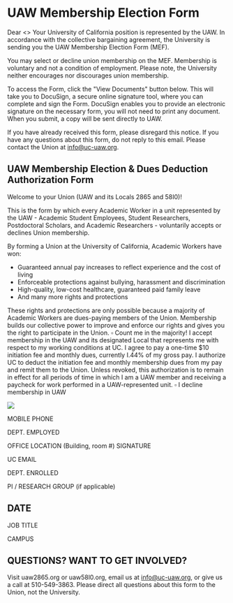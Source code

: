 # UAW Membership Election Form 

Dear <<Name>>
Your University of California position is represented by the UAW. In accordance with the collective bargaining agreement, the University is sending you the UAW Membership Election Form (MEF).

You may select or decline union membership on the MEF. Membership is voluntary and not a condition of employment. Please note, the University neither encourages nor discourages union membership.

To access the Form, click the "View Documents" button below. This will take you to DocuSign, a secure online signature tool, where you can complete and sign the Form. DocuSign enables you to provide an electronic signature on the necessary form, you will not need to print any document. When you submit, a copy will be sent directly to UAW.

If you have already received this form, please disregard this notice.
If you have any questions about this form, do not reply to this email. Please contact the Union at info@uc-uaw.org.

## UAW Membership Election & Dues Deduction Authorization Form

Welcome to your Union (UAW and its Locals 2865 and 58I0)!

This is the form by which every Academic Worker in a unit represented by the UAW - Academic Student Employees, Student Researchers, Postdoctoral Scholars, and Academic Researchers - voluntarily accepts or declines Union membership.

By forming a Union at the University of California, Academic Workers have won:

- Guaranteed annual pay increases to reflect experience and the cost of living
- Enforceable protections against bullying, harassment and discrimination
- High-quality, low-cost healthcare, guaranteed paid family leave
- And many more rights and protections

These rights and protections are only possible because a majority of Academic Workers are dues-paying members of the Union. Membership builds our collective power to improve and enforce our rights and gives you the right to participate in the Union.
$\square$
Count me in the majority! I accept membership in the UAW and its designated Local that represents me with respect to my working conditions at UC. I agree to pay a one-time $\$ 10$ initiation fee and monthly dues, currently I.44\% of my gross pay. I authorize UC to deduct the initiation fee and monthly membership dues from my pay and remit them to the Union. Unless revoked, this authorization is to remain in effect for all periods of time in which I am a UAW member and receiving a paycheck for work performed in a UAW-represented unit. $\square$
I decline membership in UAW

![](https://cdn.mathpix.com/cropped/2024_09_28_cbdc30ec28f598e9bebbg-2.jpg?height=63&width=317&top_left_y=1922&top_left_x=87)

MOBILE PHONE

DEPT. EMPLOYED

OFFICE LOCATION (Building, room \#)
SIGNATURE

UC EMAIL

DEPT. ENROLLED

PI / RESEARCH GROUP (if applicable)

## DATE

JOB TITLE

CAMPUS

## QUESTIONS? WANT TO GET INVOLVED?

Visit uaw2865.org or uaw58l0.org, email us at info@uc-uaw.org, or give us a call at 510-549-3863. Please direct all questions about this form to the Union, not the University.

